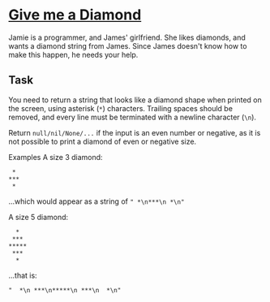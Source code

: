 # [Give me a Diamond](https://www.codewars.com/kata/5503013e34137eeeaa001648)

Jamie is a programmer, and James' girlfriend.
She likes diamonds, and wants a diamond string from James.
Since James doesn't know how to make this happen, he needs your help.

## Task
You need to return a string that looks like a diamond shape when printed on the screen, using asterisk (`*`) characters.
Trailing spaces should be removed, and every line must be terminated with a newline character (`\n`).

Return `null/nil/None/...` if the input is an even number or negative, as it is not possible to print a diamond of even or negative size.

Examples
A size 3 diamond:
```
 *
***
 *
 ```

...which would appear as a string of `" *\n***\n *\n"`


A size 5 diamond:
```
  *
 ***
*****
 ***
  *
```
...that is:

`"  *\n ***\n*****\n ***\n  *\n"`